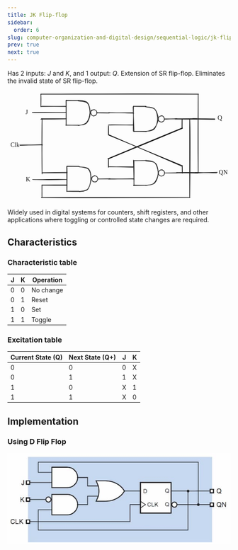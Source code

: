 ```yaml
---
title: JK Flip-flop
sidebar:
  order: 6
slug: computer-organization-and-digital-design/sequential-logic/jk-flip-flop
prev: true
next: true
---
```


Has 2 inputs: $J$ and $K$, and 1 output: $Q$. Extension of SR flip-flop.
Eliminates the invalid state of SR flip-flop.

<svg version="1.1" xmlns="http://www.w3.org/2000/svg" viewBox="0 0 718.6281463909573 355.6694137151719" width="718.6281463909573" height="355.6694137151719" class="mx-auto">
<g stroke-linecap="round"><g transform="translate(325.5940850665064 246.2675779232752) rotate(0 0 -13.327599048409411)"><path d="M0.24 -0.36 C0.18 -4.75, 0.18 -22.24, 0.17 -26.57 M-0.31 0.64 C-0.46 -3.9, -0.21 -22.84, -0.17 -27.49" stroke="currentColor" stroke-width="2" fill="none"></path></g></g><mask></mask><g stroke-linecap="round"><g transform="translate(540.1214704632511 91.23558963515939) rotate(0 35.02059703542932 0)"><path d="M0.37 0.19 C12.02 0.44, 58.66 0.8, 70.43 0.72 M-0.89 -0.75 C10.59 -0.77, 57.75 -1.3, 69.68 -1.03" stroke="currentColor" stroke-width="2" fill="none"></path></g></g><mask></mask><g stroke-linecap="round"><g transform="translate(597.7881371299178 91.34670074627047) rotate(0 35.02059703542932 0)"><path d="M0.17 -0.01 C11.75 0.14, 59 0.97, 70.57 1.09 M-1.19 -1.06 C10.17 -1.24, 58.27 -0.43, 69.9 -0.46" stroke="currentColor" stroke-width="2" fill="none"></path></g></g><mask></mask><g stroke-linecap="round"><g transform="translate(604.7881371299178 264.34670074627024) rotate(0 35.02059703542932 0)"><path d="M0.71 -1.07 C12.12 -1.09, 57.47 0.44, 69.02 0.62 M-0.38 0.99 C11.35 0.55, 59.6 -1.24, 71.2 -1.18" stroke="currentColor" stroke-width="2" fill="none"></path></g></g><mask></mask><g stroke-linecap="round"><g transform="translate(544.8086436775017 265.0603341359026) rotate(0 35.02059703542932 0)"><path d="M0.93 -0.3 C12.42 -0.35, 57.75 0.39, 69.3 0.43 M-0.04 -1.51 C11.8 -1.99, 60.03 -1.92, 71.63 -1.46" stroke="currentColor" stroke-width="2" fill="none"></path></g></g><mask></mask><g stroke-linecap="round"><g transform="translate(39.95724699039863 175.5861258232644) rotate(0 36.020597035429375 -0.5)"><path d="M0.66 0.45 C12.54 0.25, 59.41 -1.63, 71.21 -1.83 M-0.45 -0.35 C11.81 -0.36, 61.68 -0.91, 73.49 -0.73" stroke="currentColor" stroke-width="2" fill="none"></path></g></g><mask></mask><g stroke-linecap="round"><g transform="translate(562.675868852867 119.4033876953788) rotate(0 0 -13.970499359506334)"><path d="M0.08 -0.02 C0.16 -4.71, 0.07 -23.38, 0.14 -27.95 M-0.54 -0.51 C-0.49 -5.12, -0.38 -22.63, -0.23 -27.25" stroke="currentColor" stroke-width="2" fill="none"></path></g></g><mask></mask><g stroke-linecap="round"><g transform="translate(324.5688851397057 220.12497978985698) rotate(0 119.17949149058427 -49.978496431535405)"><path d="M0.29 -0.02 C40.16 -16.49, 199.69 -82.1, 239.39 -98.9 M-1.01 -1.07 C38.77 -17.86, 199.18 -83.98, 238.98 -100.47" stroke="currentColor" stroke-width="2" fill="none"></path></g></g><mask></mask><g stroke-linecap="round"><g transform="translate(562.997210357849 265.3699320352928) rotate(0 0 -11.475741588745905)"><path d="M0.47 0.48 C0.46 -3.41, 0.15 -19.36, 0.06 -23.36 M0.05 0.26 C-0.04 -3.58, -0.26 -18.96, -0.35 -22.87" stroke="currentColor" stroke-width="2" fill="none"></path></g></g><mask></mask><g stroke-linecap="round"><g transform="translate(325.9154265714884 142.20945672672292) rotate(0 0 -13.970499359506334)"><path d="M0.06 -0.41 C-0.04 -5.24, -0.13 -23.94, -0.07 -28.49 M-0.58 0.57 C-0.79 -3.97, -0.68 -23.19, -0.54 -28.07" stroke="currentColor" stroke-width="2" fill="none"></path></g></g><mask></mask><g stroke-linecap="round"><g transform="translate(564.0224102846497 242.93104882120156) rotate(0 -119.17949149058427 -49.978496431535405)"><path d="M-0.16 -1.19 C-39.77 -17.62, -197.96 -82.86, -237.51 -99.46 M-1.71 0.8 C-41.41 -15.91, -198.66 -84.53, -238.02 -101.32" stroke="currentColor" stroke-width="2" fill="none"></path></g></g><mask></mask><g transform="translate(58 58.09415733356673) rotate(0 5.689994812011719 12.5)"><text x="0" y="17.619999999999997" font-family="Excalifont, Xiaolai, Segoe UI Emoji" font-size="20px" fill="currentColor" text-anchor="start" style="white-space: pre;" direction="ltr" dominant-baseline="alphabetic">J</text></g><g transform="translate(59.090909090909065 274.2759755153845) rotate(0 6.129997253417969 12.5)"><text x="0" y="17.619999999999997" font-family="Excalifont, Xiaolai, Segoe UI Emoji" font-size="20px" fill="currentColor" text-anchor="start" style="white-space: pre;" direction="ltr" dominant-baseline="alphabetic">K</text></g><g transform="translate(10 163.09415733356673) rotate(0 13.869987487792969 12.5)"><text x="0" y="17.619999999999997" font-family="Excalifont, Xiaolai, Segoe UI Emoji" font-size="20px" fill="currentColor" text-anchor="start" style="white-space: pre;" direction="ltr" dominant-baseline="alphabetic">Clk</text></g><g transform="translate(677.1029887900655 76.86589367956662) rotate(0 7.67999267578125 12.5)"><text x="0" y="17.619999999999997" font-family="Excalifont, Xiaolai, Segoe UI Emoji" font-size="20px" fill="currentColor" text-anchor="start" style="white-space: pre;" direction="ltr" dominant-baseline="alphabetic">Q</text></g><g transform="translate(680.6281769085355 251.8411008574924) rotate(0 13.999984741210938 12.5)"><text x="0" y="17.619999999999997" font-family="Excalifont, Xiaolai, Segoe UI Emoji" font-size="20px" fill="currentColor" text-anchor="start" style="white-space: pre;" direction="ltr" dominant-baseline="alphabetic">QN</text></g><g stroke-linecap="round"><g stroke-opacity="0.9" fill-opacity="0.9" transform="translate(505.6141017726419 90.96424891162519) rotate(0 20.18366033380687 0)"><path d="M0 -0.3 C6.86 -0.19, 34.22 0.12, 40.85 0.17 M-0.66 0.74 C6.19 0.72, 33.75 -0.69, 40.67 -0.71" stroke="currentColor" stroke-width="2" fill="none"></path></g></g><mask></mask><g stroke-linecap="round"><g stroke-opacity="0.9" fill-opacity="0.9" transform="translate(325.9814224402554 70.96424891162519) rotate(0 40 0)"><path d="M1.06 0.37 C14.2 0.47, 65.65 0.23, 78.83 -0.01 M0.16 -0.48 C13.64 -0.12, 67.72 1.49, 80.93 1.52" stroke="currentColor" stroke-width="2" fill="none"></path></g></g><mask></mask><g stroke-linecap="round"><g stroke-opacity="0.9" fill-opacity="0.9" transform="translate(325.9814224402554 110.96424891162519) rotate(0 40 0)"><path d="M-1.17 -0.01 C12.01 -0.25, 66.7 -1, 80.12 -1.06 M0.42 -1.06 C13.35 -1.22, 66.27 -0.38, 79.24 -0.08" stroke="currentColor" stroke-width="2" fill="none"></path></g></g><mask></mask><g stroke-linecap="round"><g stroke-opacity="0.9" fill-opacity="0.9" transform="translate(405.9814224402554 50.96424891162519) rotate(0 0 40)"><path d="M0.12 -1.06 C0.21 12.21, -0.83 66.07, -0.66 79.62 M-1.27 0.99 C-0.69 14.44, 1.33 67.5, 1.7 80.96" stroke="currentColor" stroke-width="2" fill="none"></path></g></g><mask></mask><g stroke-linecap="round"><g stroke-opacity="0.9" fill-opacity="0.9" transform="translate(405.9814224402554 50.96424891162519) rotate(0 20 0)"><path d="M-0.3 -0.17 C6.44 -0.07, 33.81 0.02, 40.51 0.13 M0.54 -0.74 C7.25 -0.76, 33.85 -0.84, 40.35 -0.77" stroke="currentColor" stroke-width="2" fill="none"></path></g></g><mask></mask><g stroke-linecap="round"><g stroke-opacity="0.9" fill-opacity="0.9" transform="translate(405.9814224402554 130.9642489116252) rotate(0 20 0)"><path d="M0.51 0.13 C7.22 0.25, 33.36 0.48, 39.91 0.53 M0.11 -0.28 C6.76 -0.28, 32.89 -0.15, 39.44 -0.16" stroke="currentColor" stroke-width="2" fill="none"></path></g></g><mask></mask><g stroke-linecap="round"><g stroke-opacity="0.9" fill-opacity="0.9" transform="translate(445.9814224402554 50.96424891162519) rotate(0 19.10876105813429 40)"><path d="M-0.19 1.15 C4.4 2.58, 22.36 2.01, 28.63 8.86 C34.9 15.71, 37.85 31.52, 37.43 42.26 C37 53.01, 32.39 67.02, 26.08 73.33 C19.77 79.64, 4.02 79.2, -0.43 80.12 M-1.75 0.71 C2.56 1.8, 20.58 0.64, 27.52 7.25 C34.46 13.85, 40.17 29.71, 39.91 40.34 C39.65 50.97, 32.35 64.33, 25.96 71.04 C19.56 77.74, 5.78 78.93, 1.53 80.57" stroke="currentColor" stroke-width="2" fill="none"></path></g></g><mask></mask><g stroke-opacity="0.9" fill-opacity="0.9" stroke-linecap="round" transform="translate(485.6141017726419 80.96424891162519) rotate(0 10 10)"><path d="M8.57 -0.05 C10.51 -0.5, 13.41 -0.08, 15.14 1.12 C16.87 2.32, 18.17 5.11, 18.95 7.17 C19.74 9.23, 20.59 11.52, 19.85 13.46 C19.11 15.4, 16.48 17.81, 14.49 18.82 C12.5 19.82, 9.97 19.84, 7.9 19.49 C5.83 19.14, 3.38 18.22, 2.08 16.7 C0.78 15.18, 0.06 12.52, 0.09 10.35 C0.12 8.18, 0.81 5.37, 2.29 3.69 C3.76 2, 7.81 0.85, 8.94 0.25 C10.07 -0.35, 8.99 -0.03, 9.06 0.1 M11.96 0.17 C14.06 0.38, 16.55 2.06, 17.86 3.77 C19.17 5.47, 19.87 8.25, 19.82 10.41 C19.78 12.57, 19 15.08, 17.61 16.73 C16.21 18.37, 13.51 19.93, 11.48 20.26 C9.44 20.58, 7.25 19.9, 5.42 18.69 C3.59 17.49, 1.39 15.03, 0.51 13.02 C-0.38 11.01, -0.65 8.45, 0.09 6.63 C0.83 4.8, 3.14 3.11, 4.94 2.07 C6.73 1.02, 9.73 0.6, 10.87 0.36 C12 0.12, 11.7 0.48, 11.77 0.64" stroke="currentColor" stroke-width="2" fill="none"></path></g><g stroke-linecap="round"><g stroke-opacity="0.9" fill-opacity="0.9" transform="translate(288.16965732819733 71.29758224495845) rotate(0 20.18366033380687 0)"><path d="M0.21 -0.45 C6.91 -0.48, 33.54 -0.03, 40.25 -0.04 M-0.35 0.51 C6.27 0.56, 33 0.75, 39.76 0.63" stroke="currentColor" stroke-width="2" fill="none"></path></g></g><mask></mask><g stroke-linecap="round"><g stroke-opacity="0.9" fill-opacity="0.9" transform="translate(108.53697799581084 51.29758224495845) rotate(0 40 0)"><path d="M-0.25 -0.09 C13.05 -0.12, 66.75 -0.97, 80.29 -1.14 M1.82 -1.19 C14.95 -1.02, 66.34 -0.33, 79.49 -0.19" stroke="currentColor" stroke-width="2" fill="none"></path></g></g><mask></mask><g stroke-linecap="round"><g stroke-opacity="0.9" fill-opacity="0.9" transform="translate(108.53697799581084 91.29758224495845) rotate(0 40 0)"><path d="M0.29 -1.14 C13.83 -1.31, 67.57 -1.2, 81 -1.12 M-1.02 0.88 C12.47 0.83, 66.98 -0.08, 80.57 -0.16" stroke="currentColor" stroke-width="2" fill="none"></path></g></g><mask></mask><g stroke-linecap="round"><g stroke-opacity="0.9" fill-opacity="0.9" transform="translate(188.53697799581084 31.29758224495845) rotate(0 0 40)"><path d="M1 -1.12 C1.08 12.3, 1.02 65.87, 0.83 79.39 M0.06 0.91 C0.04 14.58, 0.49 67.21, 0.31 80.61" stroke="currentColor" stroke-width="2" fill="none"></path></g></g><mask></mask><g stroke-linecap="round"><g stroke-opacity="0.9" fill-opacity="0.9" transform="translate(188.53697799581084 31.29758224495845) rotate(0 20 0)"><path d="M0.38 -0.28 C6.96 -0.2, 33.31 -0.01, 39.93 -0.01 M-0.09 0.77 C6.37 0.99, 32.81 0.78, 39.46 0.69" stroke="currentColor" stroke-width="2" fill="none"></path></g></g><mask></mask><g stroke-linecap="round"><g stroke-opacity="0.9" fill-opacity="0.9" transform="translate(188.53697799581084 111.29758224495845) rotate(0 20 0)"><path d="M-0.07 -0.01 C6.55 -0.01, 33.41 -0.22, 40.11 -0.27 M-0.77 -0.49 C5.75 -0.39, 32.97 0.19, 39.73 0.29" stroke="currentColor" stroke-width="2" fill="none"></path></g></g><mask></mask><g stroke-linecap="round"><g stroke-opacity="0.9" fill-opacity="0.9" transform="translate(228.53697799581084 31.29758224495845) rotate(0 19.10876105813429 40)"><path d="M0.24 -0.59 C5.12 0.6, 22.86 0.04, 29.15 7.16 C35.44 14.28, 38.47 31.07, 37.98 42.12 C37.49 53.16, 32.73 66.99, 26.22 73.4 C19.71 79.81, 3.22 79.33, -1.07 80.59 M-1.1 1.71 C3.66 3.05, 21.94 1.92, 28.31 8.32 C34.67 14.72, 37.44 29.64, 37.09 40.12 C36.74 50.59, 32.27 64.28, 26.18 71.14 C20.09 78.01, 5.18 79.74, 0.55 81.29" stroke="currentColor" stroke-width="2" fill="none"></path></g></g><mask></mask><g stroke-opacity="0.9" fill-opacity="0.9" stroke-linecap="round" transform="translate(268.16965732819733 61.29758224495845) rotate(0 10 10)"><path d="M9.74 -0.44 C11.77 -0.59, 14.55 0.83, 16.29 2.22 C18.02 3.61, 19.75 5.89, 20.16 7.91 C20.56 9.94, 19.74 12.49, 18.73 14.37 C17.72 16.26, 15.98 18.3, 14.11 19.23 C12.23 20.15, 9.56 20.6, 7.46 19.93 C5.37 19.27, 2.83 17.12, 1.53 15.24 C0.24 13.37, -0.61 10.71, -0.33 8.7 C-0.05 6.68, 1.49 4.64, 3.2 3.16 C4.91 1.68, 8.79 0.27, 9.95 -0.18 C11.1 -0.64, 10.12 0.31, 10.13 0.44 M10.63 0.19 C12.83 0.12, 15.55 1.06, 17 2.36 C18.46 3.65, 19.08 5.9, 19.36 7.97 C19.65 10.03, 19.88 12.86, 18.7 14.74 C17.52 16.63, 14.4 18.52, 12.29 19.3 C10.17 20.08, 7.75 20.25, 6.01 19.43 C4.28 18.62, 2.86 16.44, 1.87 14.4 C0.89 12.37, -0.12 9.37, 0.11 7.2 C0.34 5.03, 1.51 2.51, 3.27 1.37 C5.03 0.24, 9.46 0.57, 10.67 0.4 C11.87 0.23, 10.6 0.31, 10.5 0.36" stroke="currentColor" stroke-width="2" fill="none"></path></g><g stroke-linecap="round"><g stroke-opacity="0.9" fill-opacity="0.9" transform="translate(291.16965732819733 284.2975822449587) rotate(0 20.18366033380687 0)"><path d="M-0.11 0.3 C6.56 0.4, 33.45 0.26, 40.12 0.26 M-0.83 -0.02 C5.74 -0.06, 32.59 -0.47, 39.55 -0.57" stroke="currentColor" stroke-width="2" fill="none"></path></g></g><mask></mask><g stroke-linecap="round"><g stroke-opacity="0.9" fill-opacity="0.9" transform="translate(111.53697799581084 264.2975822449587) rotate(0 40 0)"><path d="M-0.55 0.57 C12.64 0.56, 65.43 0.52, 78.93 0.59 M1.36 -0.18 C14.93 -0.6, 67.98 -1.11, 81.08 -1.22" stroke="currentColor" stroke-width="2" fill="none"></path></g></g><mask></mask><g stroke-linecap="round"><g stroke-opacity="0.9" fill-opacity="0.9" transform="translate(111.53697799581084 304.2975822449587) rotate(0 40 0)"><path d="M-1.07 0.59 C12.43 0.66, 66.88 1.14, 80.45 0.97 M0.56 -0.15 C13.99 -0.45, 66.55 -0.78, 79.74 -0.64" stroke="currentColor" stroke-width="2" fill="none"></path></g></g><mask></mask><g stroke-linecap="round"><g stroke-opacity="0.9" fill-opacity="0.9" transform="translate(191.53697799581084 244.29758224495868) rotate(0 0 40)"><path d="M0.45 0.97 C0.68 14.14, 0.48 66.34, 0.32 79.6 M-0.77 0.44 C-0.57 13.72, -0.34 67.92, -0.45 80.93" stroke="currentColor" stroke-width="2" fill="none"></path></g></g><mask></mask><g stroke-linecap="round"><g stroke-opacity="0.9" fill-opacity="0.9" transform="translate(191.53697799581084 244.29758224495868) rotate(0 20 0)"><path d="M0.15 -0.18 C6.74 -0.22, 33.14 0.14, 39.79 0.25 M-0.44 -0.75 C6.05 -0.99, 32.56 -0.65, 39.25 -0.59" stroke="currentColor" stroke-width="2" fill="none"></path></g></g><mask></mask><g stroke-linecap="round"><g stroke-opacity="0.9" fill-opacity="0.9" transform="translate(191.53697799581084 324.2975822449587) rotate(0 20 0)"><path d="M-0.21 0.25 C6.43 0.36, 33.24 0.51, 40.01 0.46 M0.68 -0.1 C7.24 -0.12, 32.98 -0.37, 39.59 -0.27" stroke="currentColor" stroke-width="2" fill="none"></path></g></g><mask></mask><g stroke-linecap="round"><g stroke-opacity="0.9" fill-opacity="0.9" transform="translate(231.53697799581084 244.29758224495868) rotate(0 19.10876105813429 40)"><path d="M0.02 1 C5.08 2.2, 23.57 1.15, 29.86 7.73 C36.16 14.31, 38.33 29.63, 37.79 40.48 C37.25 51.33, 32.74 66.17, 26.64 72.83 C20.54 79.48, 5.71 79.19, 1.19 80.41 M-1.42 0.48 C3.59 1.82, 23.02 2.39, 29.39 9.19 C35.76 15.99, 37.23 30.49, 36.8 41.28 C36.37 52.07, 32.89 67.3, 26.82 73.93 C20.74 80.55, 4.7 80.13, 0.35 81.02" stroke="currentColor" stroke-width="2" fill="none"></path></g></g><mask></mask><g stroke-opacity="0.9" fill-opacity="0.9" stroke-linecap="round" transform="translate(271.16965732819733 274.2975822449587) rotate(0 10 10)"><path d="M9.11 0.54 C11.22 0.21, 14.13 0.43, 15.9 1.61 C17.67 2.8, 19.17 5.61, 19.74 7.64 C20.3 9.67, 20.17 11.97, 19.27 13.8 C18.37 15.63, 16.31 17.6, 14.32 18.6 C12.34 19.6, 9.42 20.25, 7.35 19.8 C5.29 19.36, 3.19 17.76, 1.94 15.92 C0.69 14.08, -0.22 10.91, -0.14 8.78 C-0.05 6.64, 0.89 4.66, 2.44 3.11 C3.99 1.57, 7.92 0.03, 9.15 -0.48 C10.39 -0.98, 9.76 -0.24, 9.86 0.09 M8.62 -0.67 C10.7 -0.78, 14.22 0.88, 16.08 2.27 C17.94 3.67, 19.34 5.73, 19.78 7.68 C20.22 9.63, 19.53 12.1, 18.71 14 C17.89 15.9, 16.69 18.17, 14.86 19.08 C13.03 19.99, 9.97 20.09, 7.72 19.47 C5.47 18.84, 2.54 17.18, 1.35 15.34 C0.16 13.5, 0.32 10.4, 0.58 8.43 C0.83 6.47, 1.45 4.88, 2.9 3.52 C4.35 2.16, 8.11 0.85, 9.29 0.3 C10.46 -0.25, 10.02 0.11, 9.93 0.23" stroke="currentColor" stroke-width="2" fill="none"></path></g><g stroke-linecap="round"><g stroke-opacity="0.9" fill-opacity="0.9" transform="translate(506.10730516189176 264.9444146539661) rotate(0 20.18366033380687 0)"><path d="M-0.36 0.37 C6.34 0.33, 33.29 0.28, 40.05 0.23 M0.45 0.08 C7.34 -0.16, 34.57 -0.72, 41.12 -0.62" stroke="currentColor" stroke-width="2" fill="none"></path></g></g><mask></mask><g stroke-linecap="round"><g stroke-opacity="0.9" fill-opacity="0.9" transform="translate(326.4746258295055 244.94441465396608) rotate(0 40 0)"><path d="M-0.7 0.5 C12.7 0.38, 66.23 0.39, 79.57 0.12 M1.14 -0.29 C14.4 -0.26, 65.54 1.74, 78.39 1.72" stroke="currentColor" stroke-width="2" fill="none"></path></g></g><mask></mask><g stroke-linecap="round"><g stroke-opacity="0.9" fill-opacity="0.9" transform="translate(326.4746258295055 284.9444146539661) rotate(0 40 0)"><path d="M-0.43 0.12 C12.91 -0.16, 65.75 -1.32, 79.35 -1.15 M1.54 -0.87 C15.34 -1.08, 68.47 -0.27, 81.72 -0.21" stroke="currentColor" stroke-width="2" fill="none"></path></g></g><mask></mask><g stroke-linecap="round"><g stroke-opacity="0.9" fill-opacity="0.9" transform="translate(406.47462582950527 224.94441465396608) rotate(0 0 40)"><path d="M-0.65 -1.15 C-0.38 12.36, 1.1 67.82, 1.19 81.17 M1.21 0.86 C1.46 14.06, 1.23 66.51, 0.87 79.66" stroke="currentColor" stroke-width="2" fill="none"></path></g></g><mask></mask><g stroke-linecap="round"><g stroke-opacity="0.9" fill-opacity="0.9" transform="translate(406.47462582950527 224.94441465396608) rotate(0 20 0)"><path d="M0.54 0.54 C7.25 0.55, 33.34 -0.33, 39.94 -0.47 M0.16 0.34 C6.82 0.44, 32.87 0.02, 39.48 -0.01" stroke="currentColor" stroke-width="2" fill="none"></path></g></g><mask></mask><g stroke-linecap="round"><g stroke-opacity="0.9" fill-opacity="0.9" transform="translate(406.47462582950527 304.9444146539661) rotate(0 20 0)"><path d="M-0.06 -0.47 C6.54 -0.61, 33.5 -0.34, 40.12 -0.29 M-0.76 0.48 C5.73 0.64, 32.83 0.29, 39.75 0.26" stroke="currentColor" stroke-width="2" fill="none"></path></g></g><mask></mask><g stroke-linecap="round"><g stroke-opacity="0.9" fill-opacity="0.9" transform="translate(446.47462582950527 224.94441465396608) rotate(0 19.10876105813429 40)"><path d="M0.26 -0.64 C4.97 0.77, 21.66 0.37, 28.13 7.42 C34.59 14.47, 39.1 30.82, 39.06 41.68 C39.01 52.53, 34.29 66.14, 27.86 72.55 C21.42 78.97, 5.03 79.06, 0.46 80.17 M-1.06 1.64 C4.04 3.3, 23.78 1.8, 30.41 8.71 C37.04 15.62, 39.63 32.31, 38.73 43.11 C37.83 53.9, 31.6 67.25, 25.01 73.51 C18.43 79.77, 3.66 79.33, -0.77 80.66" stroke="currentColor" stroke-width="2" fill="none"></path></g></g><mask></mask><g stroke-opacity="0.9" fill-opacity="0.9" stroke-linecap="round" transform="translate(486.10730516189176 254.94441465396608) rotate(0 10 10)"><path d="M11.62 0.34 C13.64 0.53, 16.39 2.17, 17.73 3.76 C19.08 5.35, 19.62 7.77, 19.68 9.89 C19.74 12, 19.36 14.78, 18.08 16.43 C16.81 18.09, 14.19 19.39, 12.03 19.82 C9.86 20.24, 6.99 20.02, 5.1 19 C3.2 17.97, 1.35 15.76, 0.64 13.67 C-0.06 11.59, 0.07 8.55, 0.88 6.46 C1.68 4.38, 3.55 2.29, 5.46 1.18 C7.37 0.08, 11.16 -0.06, 12.33 -0.16 C13.51 -0.27, 12.6 0.36, 12.5 0.56 M7.96 0.83 C9.89 0.34, 12.05 0.42, 13.98 1.36 C15.91 2.3, 18.64 4.49, 19.56 6.46 C20.49 8.43, 20.16 11.27, 19.55 13.18 C18.94 15.1, 17.58 16.75, 15.88 17.94 C14.18 19.14, 11.6 20.63, 9.34 20.35 C7.07 20.07, 3.95 17.83, 2.29 16.25 C0.63 14.68, -0.63 12.93, -0.62 10.91 C-0.6 8.89, 1.07 5.91, 2.38 4.15 C3.69 2.39, 6.39 0.84, 7.22 0.34 C8.05 -0.16, 7.29 1.04, 7.39 1.13" stroke="currentColor" stroke-width="2" fill="none"></path></g><g stroke-linecap="round"><g transform="translate(111.761016551838 90.28289186419715) rotate(0 0 89)"><path d="M0 0 C-1.86 66.73, -0.24 135.89, 0 178 M0 0 C-0.18 59.95, -1.49 119.26, 0 178" stroke="currentColor" stroke-width="2" fill="none"></path></g></g><mask></mask><g stroke-linecap="round"><g transform="translate(586.9832387740599 91.61622519752996) rotate(0 0 125.97222222222263)"><path d="M0 0 C2.73 54.06, 1.43 105.58, 0 251.94 M0 0 C-0.54 55.25, 0.27 111.44, 0 251.94" stroke="currentColor" stroke-width="2" fill="none"></path></g></g><mask></mask><g stroke-linecap="round"><g transform="translate(614.3165721073932 261.61622519752996) rotate(0 0 -124.63383838383811)"><path d="M0 0 C-1.38 -91.75, -0.4 -180.39, 0 -249.27 M0 0 C0.23 -62.96, 0.46 -125.14, 0 -249.27" stroke="currentColor" stroke-width="2" fill="none"></path></g></g><mask></mask><g stroke-linecap="round"><g transform="translate(111.26101655183766 303.5606696419752) rotate(0 0 20.353535353535335)"><path d="M0 0 C0.39 8.64, -0.31 17.27, 0 40.71 M0 0 C-0.34 14.01, 0.33 28.16, 0 40.71" stroke="currentColor" stroke-width="2" fill="none"></path></g></g><mask></mask><g stroke-linecap="round"><g transform="translate(107.62465291547403 51.84726186395551) rotate(0 0 -20.353535353535335)"><path d="M0 0 C0.01 -10.71, 0.79 -21.91, 0 -40.71 M0 0 C0.05 -16.28, 0.32 -32.09, 0 -40.71" stroke="currentColor" stroke-width="2" fill="none"></path></g></g><mask></mask><g stroke-linecap="round"><g transform="translate(109.12970342052455 344.3384474197526) rotate(0 239.34343434343432 0)"><path d="M0 0 C182.03 1.43, 365.52 1.08, 478.69 0 M0 0 C98.05 1.96, 195.34 1.58, 478.69 0" stroke="currentColor" stroke-width="2" fill="none"></path></g></g><mask></mask><g stroke-linecap="round"><g transform="translate(107.31152160234274 11.069484086178136) rotate(0 254.09090909090907 0)"><path d="M0 0 C202.43 -0.67, 404.57 -2.03, 508.18 0 M0 0 C118.78 1.4, 237.56 1.41, 508.18 0" stroke="currentColor" stroke-width="2" fill="none"></path></g></g><mask></mask><g stroke-linecap="round"><g transform="translate(79.94788523870642 69.89400297530824) rotate(0 54.54545454545453 0)"><path d="M0 0 C29.96 1.07, 57.99 -1.07, 109.09 0 M0 0 C31.13 -0.2, 61 0.37, 109.09 0" stroke="currentColor" stroke-width="2" fill="none"></path></g></g><mask></mask><g stroke-linecap="round"><g transform="translate(81.03879432961548 286.07582115712626) rotate(0 54.54545454545456 0)"><path d="M0 0 C29.81 1.57, 60.52 -1.35, 109.09 0 M0 0 C30.58 1.13, 59.13 1.72, 109.09 0" stroke="currentColor" stroke-width="2" fill="none"></path></g></g><mask></mask></svg>

Widely used in digital systems for counters, shift registers, and other
applications where toggling or controlled state changes are required.

## Characteristics

### Characteristic table

| J   | K   | Operation |
| --- | --- | --------- |
| 0   | 0   | No change |
| 0   | 1   | Reset     |
| 1   | 0   | Set       |
| 1   | 1   | Toggle    |

### Excitation table

| Current State (Q) | Next State (Q+) | J   | K   |
| ----------------- | --------------- | --- | --- |
| 0                 | 0               | 0   | X   |
| 0                 | 1               | 1   | X   |
| 1                 | 0               | X   | 1   |
| 1                 | 1               | X   | 0   |

## Implementation

### Using D Flip Flop

![JK Flip Flop using D Flip Flop](./images/jk-using-d.jpg)

